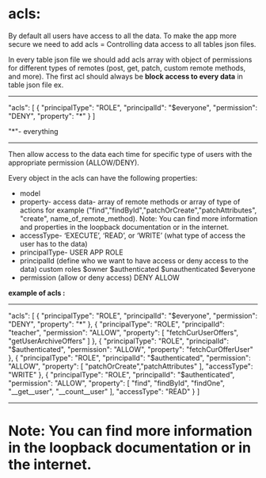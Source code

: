 # acls:

By default all users have access to all the data. 
To make the app more secure we need to add acls =  Controlling data access to all tables json files.

In every table json file we should add acls array with object of permissions for different types of remotes (post, get, patch, custom remote methods, and more).
The first acl should always be **block access to every data** in table json file
ex.
*****************
"acls": [
      {
        "principalType": "ROLE",
        "principalId": "$everyone",
        "permission": "DENY",
        "property": "*"
      }
]
 


"*"- everything
*****************

Then allow access to the data each time for specific type of users with the appropriate permission (ALLOW/DENY).

Every object in the acls can have the following properties:
 * model
 * property- access data- array of remote methods or array of type of actions for example       ("find","findById","patchOrCreate","patchAttributes",  "create", name_of_remote_method).     Note: You can find more information and properties in the loopback documentation or in       the internet.
 * accessType-  ‘EXECUTE’, ‘READ’, or ‘WRITE’ (what type of access the user has to the data)
 * principalType-
    USER
    APP
    ROLE
 * principalId (define who we want to have access or deny access to the data)
    custom roles
    $owner
    $authenticated
    $unauthenticated
    $everyone
 * permission (allow or deny access)
    DENY
    ALLOW


**example of acls :**

******************
  "acls": [
    {
      "principalType": "ROLE",
      "principalId": "$everyone",
      "permission": "DENY",
      "property": "*"
    },
       {
      "principalType": "ROLE",
      "principalId": "teacher",
      "permission": "ALLOW",
      "property": [
        "fetchCurUserOffers",
        "getUserArchiveOffers"
      ]
    },
    {
      "principalType": "ROLE",
      "principalId": "$authenticated",
      "permission": "ALLOW",
      "property": "fetchCurOfferUser"
    },
    {
      "principalType": "ROLE",
      "principalId": "$authenticated",
      "permission": "ALLOW",
      "property": [
        "patchOrCreate","patchAttributes"
      ],
      "accessType": "WRITE"
    },
    {
      "principalType": "ROLE",
      "principalId": "$authenticated",
      "permission": "ALLOW",
      "property": [
        "find",
        "findById",
        "findOne",
        "__get__user",
        "__count__user"
      ],
      "accessType": "READ"
    }
  ]
******************

# Note: You can find more information in the loopback documentation or in the internet.

